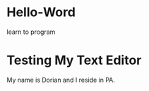# Hello-Word
learn to program

<!DOCTYPE html>
<html>
<head>
<title>
First HTML Document
</title>
</head>
<body>
<h1>
Testing My Text Editor
</h1>
<p>
My name is Dorian and I reside in PA.
</p>
</body>
</html>
